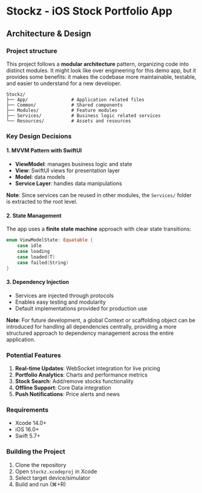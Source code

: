 # Stockz - iOS Stock Portfolio App

## Architecture & Design

### Project structure

This project follows a **modular architecture** pattern, organizing code into distinct modules. It might look like over engineering for this demo app, but it provides some benefits: it makes the codebase more maintainable, testable, and easier to understand for a new developer.

```
Stockz/
├── App/                # Application related files
├── Common/             # Shared components
├── Modules/            # Feature modules
├── Services/           # Business logic related services
└── Resources/          # Assets and resources
```

### Key Design Decisions

#### 1. **MVVM Pattern with SwiftUI**
- **ViewModel**: manages business logic and state
- **View**: SwiftUI views for presentation layer
- **Model**: data models
- **Service Layer**: handles data manipulations

**Note**: Since services can be reused in other modules, the `Services/` folder is extracted to the root level.


#### 2. **State Management**
The app uses a **finite state machine** approach with clear state transitions:

```swift
enum ViewModelState: Equatable {
    case idle
    case loading
    case loaded(T)
    case failed(String)
}
```


#### 3. **Dependency Injection**
- Services are injected through protocols
- Enables easy testing and modularity
- Default implementations provided for production use

**Note**: For future development, a global Context or scaffolding object can be introduced for handling all dependencies centrally, providing a more structured approach to dependency management across the entire application.


### Potential Features
1. **Real-time Updates**: WebSocket integration for live pricing
2. **Portfolio Analytics**: Charts and performance metrics
3. **Stock Search**: Add/remove stocks functionality
4. **Offline Support**: Core Data integration
5. **Push Notifications**: Price alerts and news


### Requirements
- Xcode 14.0+
- iOS 16.0+
- Swift 5.7+


### Building the Project
1. Clone the repository
2. Open `Stockz.xcodeproj` in Xcode
3. Select target device/simulator
4. Build and run (⌘+R)